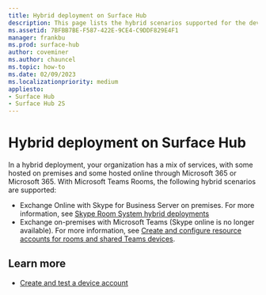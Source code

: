 ```yaml
---
title: Hybrid deployment on Surface Hub
description: This page lists the hybrid scenarios supported for the device account on Surface Hub.
ms.assetid: 7BFBB7BE-F587-422E-9CE4-C9DDF829E4F1
manager: frankbu
ms.prod: surface-hub
author: coveminer
ms.author: chauncel
ms.topic: how-to
ms.date: 02/09/2023
ms.localizationpriority: medium
appliesto:
- Surface Hub
- Surface Hub 2S
---
```


# Hybrid deployment on Surface Hub

In a hybrid deployment, your organization has a mix of services, with some hosted on premises and some hosted online through Microsoft 365 or Microsoft 365. With Microsoft Teams Rooms, the following hybrid scenarios are supported:

- Exchange Online with Skype for Business Server on premises. For more information, see [Skype Room System hybrid deployments](/skypeforbusiness/deploy/deploy-clients/hybrid-deployments)
- Exchange on-premises with Microsoft Teams (Skype online is no longer available). For more information, see [Create and configure resource accounts for rooms and shared Teams devices](/microsoftteams/rooms/with-office-365?tabs=exchange-server%2Cazure-active-directory2-password).

## Learn more

- [Create and test a device account](create-and-test-a-device-account-surface-hub.md)
